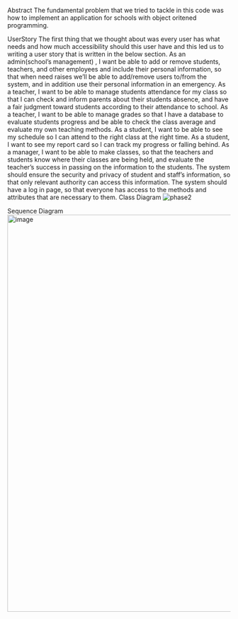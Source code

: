 Abstract
The fundamental problem that we tried to tackle in this code was how to implement an application for schools with object oritened programming.

UserStory
The first thing that we thought about was every user has what needs and how much accessibility should this user have and this led us to writing a user story that is written in the below section.
As an admin(school’s management) , I want be able to add or remove students, teachers, and other employees and include their personal information, so that when need raises we’ll be able to add/remove users to/from the system, and in addition use their personal information in an emergency.
As a teacher, I want to be able to manage students attendance for my class so that I can check and inform parents about their students absence, and have a fair judgment toward students according to their attendance to school.
As a teacher, I want to be able to manage grades so that I have a database to evaluate students progress and be able to check the class average and evaluate my own teaching methods.
As a student, I want to be able to see my schedule so I can attend to the right class at the right time.
As a student, I want to see my report card so I can track my progress or falling behind.
As a manager, I want to be able to make classes, so that the teachers and students know where their classes are being held, and evaluate the teacher’s success in passing on the information to the students.
The system should ensure the security and privacy of student and staff’s information, so that only relevant authority can access this information.
The system should have a log in page, so that everyone has access to the methods and attributes that are necessary to them.
Class Diagram
![phase2](https://github.com/farzanhges/ap-git-handson/assets/149306653/77585b3b-eac1-464a-b470-d98955dea78c)

















Sequence Diagram
<img width="896" alt="image" src="https://github.com/farzanhges/ap-git-handson/assets/149306653/27165871-6093-4350-a9e9-30da6d3f5431">


